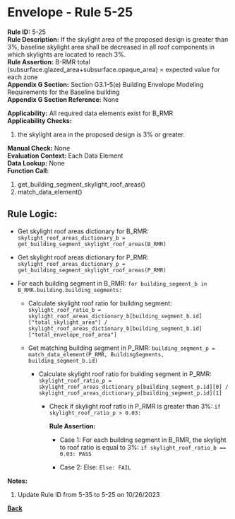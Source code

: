 
# Envelope - Rule 5-25  

**Rule ID:** 5-25  
**Rule Description:**  If the skylight area of the proposed design is greater than 3%, baseline skylight area shall be decreased in all roof components in which skylights are located to reach 3%.  
**Rule Assertion:** B-RMR total (subsurface.glazed_area+subsurface.opaque_area) = expected value for each zone  
**Appendix G Section:** Section G3.1-5(e) Building Envelope Modeling Requirements for the Baseline building  
**Appendix G Section Reference:** None  

**Applicability:** All required data elements exist for B_RMR  
**Applicability Checks:**
1. the skylight area in the proposed design is 3% or greater.  

**Manual Check:** None  
**Evaluation Context:** Each Data Element  
**Data Lookup:** None  
**Function Call:**  

  1. get_building_segment_skylight_roof_areas()  
  2. match_data_element()

## Rule Logic:

- Get skylight roof areas dictionary for B_RMR: `skylight_roof_areas_dictionary_b = get_building_segment_skylight_roof_areas(B_RMR)`

- Get skylight roof areas dictionary for P_RMR: `skylight_roof_areas_dictionary_p = get_building_segment_skylight_roof_areas(P_RMR)`

- For each building segment in B_RMR: `for building_segment_b in B_RMR.building.building_segments:`

  - Calculate skylight roof ratio for building segment: `skylight_roof_ratio_b = skylight_roof_areas_dictionary_b[building_segment_b.id]["total_skylight_area"] / skylight_roof_areas_dictionary_b[building_segment_b.id]["total_envelope_roof_area"]`

  - Get matching building segment in P_RMR: `building_segment_p = match_data_element(P_RMR, BuildingSegments, building_segment_b.id)`

    - Calculate skylight roof ratio for building segment in P_RMR: `skylight_roof_ratio_p = skylight_roof_areas_dictionary_p[building_segment_p.id][0] / skylight_roof_areas_dictionary_p[building_segment_p.id][1]`

      - Check if skylight roof ratio in P_RMR is greater than 3%: `if skylight_roof_ratio_p > 0.03:`

        **Rule Assertion:**

        - Case 1: For each building segment in B_RMR, the skylight to roof ratio is equal to 3%: `if skylight_roof_ratio_b == 0.03: PASS`  

        - Case 2: Else: `Else: FAIL`

**Notes:**

1. Update Rule ID from 5-35 to 5-25 on 10/26/2023


**[Back](../_toc.md)**
